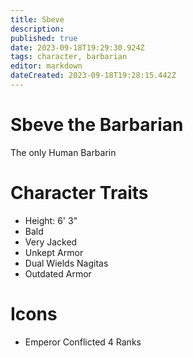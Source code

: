 ```yaml
---
title: Sbeve
description: 
published: true
date: 2023-09-18T19:29:30.924Z
tags: character, barbarian
editor: markdown
dateCreated: 2023-09-18T19:28:15.442Z
---
```


# Sbeve the Barbarian
The only Human Barbarin

# Character Traits
- Height: 6' 3"
- Bald
- Very Jacked
- Unkept Armor
- Dual Wields Nagitas
- Outdated Armor

# Icons
- Emperor Conflicted
		4 Ranks
